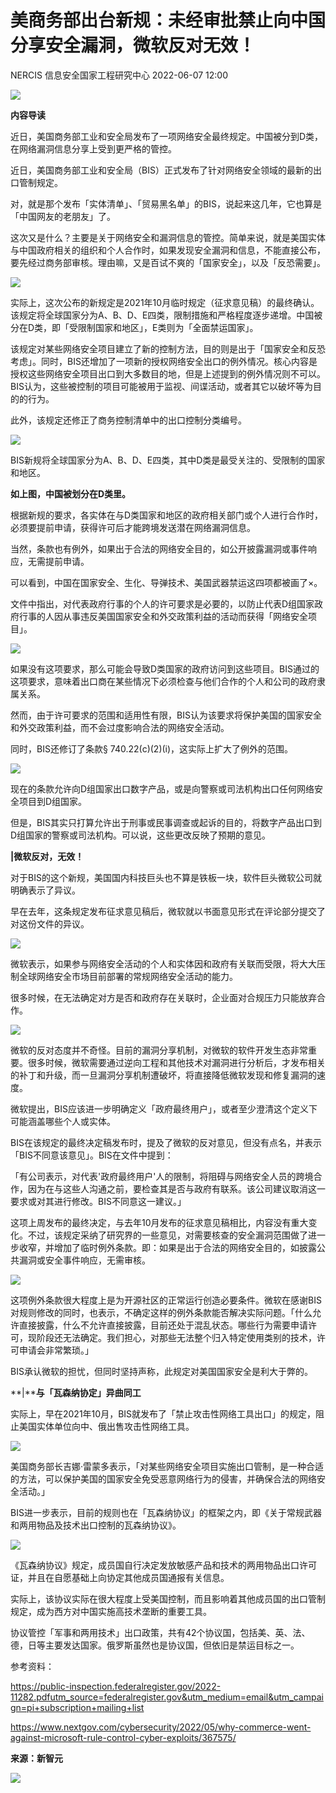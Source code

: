 #  美商务部出台新规：未经审批禁止向中国分享安全漏洞，微软反对无效！   
NERCIS  信息安全国家工程研究中心   2022-06-07 12:00  
  
![](https://mmbiz.qpic.cn/mmbiz_gif/jmN6xCKMlqjp2tE62mS2y2q6Mfqic90DePvkdZQCBjtymrH1UgWZCBw5n1zh9D3kRV0q4a9uTtsibRHrSeJSyEQQ/640?wx_fmt=gif "")  
  
**内容导读**  
  
近日，美国商务部工业和安全局发布了一项网络安全最终规定。中国被分到D类，在网络漏洞信息分享上受到更严格的管控。  
  
近日，美国商务部工业和安全局（BIS）正式发布了针对网络安全领域的最新的出口管制规定。  
  
  
对，就是那个发布「实体清单」、「贸易黑名单」的BIS，说起来这几年，它也算是「中国网友的老朋友」了。  
  
  
这次又是什么？主要是关于网络安全和漏洞信息的管控。简单来说，就是美国实体与中国政府相关的组织和个人合作时，如果发现安全漏洞和信息，不能直接公布，要先经过商务部审核。理由嘛，又是百试不爽的「国家安全」，以及「反恐需要」。  
  
![](https://mmbiz.qpic.cn/mmbiz_jpg/jmN6xCKMlqjp2tE62mS2y2q6Mfqic90DeGo1utDevW7Gz7FMn132Lic5AuVo9Mnre3jO14km4zibmWIR8ibEcnPZ1Q/640?wx_fmt=jpeg "")  
  
实际上，这次公布的新规定是2021年10月临时规定（征求意见稿）的最终确认。该规定将全球国家分为A、B、D、E四类，限制措施和严格程度逐步递增。中国被分在D类，即「受限制国家和地区」，E类则为「全面禁运国家」。  
  
  
该规定对某些网络安全项目建立了新的控制方法，目的则是出于「国家安全和反恐考虑」。同时，BIS还增加了一项新的授权网络安全出口的例外情况。核心内容是授权这些网络安全项目出口到大多数目的地，但是上述提到的例外情况则不可以。BIS认为，这些被控制的项目可能被用于监视、间谍活动，或者其它以破坏等为目的的行为。  
  
  
此外，该规定还修正了商务控制清单中的出口控制分类编号。  
  
![](https://mmbiz.qpic.cn/mmbiz_png/jmN6xCKMlqjp2tE62mS2y2q6Mfqic90DezXahYbKRiaBFsJArtX4gpzx7icvxtjnauSHFQ3iaqnEruUA1xo8L10ZAg/640?wx_fmt=png "")  
  
BIS新规将全球国家分为A、B、D、E四类，其中D类是最受关注的、受限制的国家和地区。  
  
**如上图，中国被划分在D类里。**  
  
根据新规的要求，各实体在与D类国家和地区的政府相关部门或个人进行合作时，必须要提前申请，获得许可后才能跨境发送潜在网络漏洞信息。  
  
  
当然，条款也有例外，如果出于合法的网络安全目的，如公开披露漏洞或事件响应，无需提前申请。  
  
可以看到，中国在国家安全、生化、导弹技术、美国武器禁运这四项都被画了×。  
  
  
文件中指出，对代表政府行事的个人的许可要求是必要的，以防止代表D组国家政府行事的人因从事违反美国国家安全和外交政策利益的活动而获得「网络安全项目」。  
  
![](https://mmbiz.qpic.cn/mmbiz_png/jmN6xCKMlqjp2tE62mS2y2q6Mfqic90Dec2ByAFc3Kne9d4pkV9xKLueaGJdcLOWolxJuWsFSic5IwkibU2HDffdg/640?wx_fmt=png "")  
  
如果没有这项要求，那么可能会导致D类国家的政府访问到这些项目。BIS通过的这项要求，意味着出口商在某些情况下必须检查与他们合作的个人和公司的政府隶属关系。  
  
  
然而，由于许可要求的范围和适用性有限，BIS认为该要求将保护美国的国家安全和外交政策利益，而不会过度影响合法的网络安全活动。  
  
  
同时，BIS还修订了条款§ 740.22(c)(2)(i)，这实际上扩大了例外的范围。  
  
![](https://mmbiz.qpic.cn/mmbiz_png/jmN6xCKMlqjp2tE62mS2y2q6Mfqic90DeXdL9AHHicGC8L4tf2kXfW9erFrSG2j7iczqWMdFNDK3xTaWqCMe9bib2A/640?wx_fmt=png "")  
  
现在的条款允许向D组国家出口数字产品，或是向警察或司法机构出口任何网络安全项目到D组国家。  
  
  
但是，BIS其实只打算允许出于刑事或民事调查或起诉的目的，将数字产品出口到D组国家的警察或司法机构。可以说，这些更改反映了预期的意见。  
  
**|****微软反对，无效****！**  
  
对于BIS的这个新规，美国国内科技巨头也不算是铁板一块，软件巨头微软公司就明确表示了异议。  
  
  
早在去年，这条规定发布征求意见稿后，微软就以书面意见形式在评论部分提交了对这份文件的异议。  
  
![](https://mmbiz.qpic.cn/mmbiz_png/jmN6xCKMlqjp2tE62mS2y2q6Mfqic90DeBLlQH2Ocgq7lKacoBDYxmDQWqkZImgEiaCvTzqTgg3RgG9Yf3STnfuQ/640?wx_fmt=png "")  
  
微软表示，如果参与网络安全活动的个人和实体因和政府有关联而受限，将大大压制全球网络安全市场目前部署的常规网络安全活动的能力。  
  
  
很多时候，在无法确定对方是否和政府存在关联时，企业面对合规压力只能放弃合作。  
  
![](https://mmbiz.qpic.cn/mmbiz_png/jmN6xCKMlqjp2tE62mS2y2q6Mfqic90De5HIjoib0jQ8LuzONuwNvQgvUPqOczrOaJMBryzBysonA57hCBppjZsQ/640?wx_fmt=png "")  
  
微软的反对态度并不奇怪。目前的漏洞分享机制，对微软的软件开发生态非常重要。很多时候，微软需要通过逆向工程和其他技术对漏洞进行分析后，才发布相关的补丁和升级，而一旦漏洞分享机制遭破坏，将直接降低微软发现和修复漏洞的速度。  
  
  
微软提出，BIS应该进一步明确定义「政府最终用户」，或者至少澄清这个定义下可能涵盖哪些个人或实体。  
  
  
BIS在该规定的最终决定稿发布时，提及了微软的反对意见，但没有点名，并表示「BIS不同意该意见」。BIS在文件中提到：  
  
「有公司表示，对代表'政府最终用户'人的限制，将阻碍与网络安全人员的跨境合作，因为在与这些人沟通之前，要检查其是否与政府有联系。该公司建议取消这一要求或对其进行修改。BIS不同意这一建议。」  
  
  
这项上周发布的最终决定，与去年10月发布的征求意见稿相比，内容没有重大变化。不过，该规定采纳了研究界的一些意见，对需要核查的安全漏洞范围做了进一步收窄，并增加了临时例外条款。即：如果是出于合法的网络安全目的，如披露公共漏洞或安全事件响应，无需审核。  
  
![](https://mmbiz.qpic.cn/mmbiz_jpg/jmN6xCKMlqjp2tE62mS2y2q6Mfqic90DeQd5K1ttHLEX9bx75V64KGjdeeMT8mN8ic7KFYFTgKzl3rzGsvvGKdEQ/640?wx_fmt=jpeg "")  
  
这项例外条款很大程度上是为开源社区的正常运行创造必要条件。微软在感谢BIS对规则修改的同时，也表示，不确定这样的例外条款能否解决实际问题。「什么允许直接披露，什么不允许直接披露，目前还处于混乱状态。哪些行为需要申请许可，现阶段还无法确定。我们担心，对那些无法整个归入特定使用类别的技术，许可申请会非常繁琐。」  
  
  
BIS承认微软的担忧，但同时坚持声称，此规定对美国国家安全是利大于弊的。  
  
**|****与「瓦森纳协定」异曲同工**  
  
实际上，早在2021年10月，BIS就发布了「禁止攻击性网络工具出口」的规定，阻止美国实体单位向中、俄出售攻击性网络工具。  
  
![](https://mmbiz.qpic.cn/mmbiz_jpg/jmN6xCKMlqjp2tE62mS2y2q6Mfqic90DedXbfvK2ia9ltgVhIaqqT0yy0NIb9icia6K8bP3CIPdFGLegxjzYLvShvA/640?wx_fmt=jpeg "")  
  
美国商务部长吉娜·雷蒙多表示，「对某些网络安全项目实施出口管制，是一种合适的方法，可以保护美国的国家安全免受恶意网络行为的侵害，并确保合法的网络安全活动。」  
  
  
BIS进一步表示，目前的规则也在「瓦森纳协议」的框架之内，即《关于常规武器和两用物品及技术出口控制的瓦森纳协议》。  
  
![](https://mmbiz.qpic.cn/mmbiz_png/jmN6xCKMlqjp2tE62mS2y2q6Mfqic90Deh0NuoL0iaUprbs7Yic33XnSRZbvbmlibd9GmD9WJE6XbDkJ6PRhHn8kKw/640?wx_fmt=png "")  
  
《瓦森纳协议》规定，成员国自行决定发放敏感产品和技术的两用物品出口许可证，并且在自愿基础上向协定其他成员国通报有关信息。  
  
  
实际上，该协议实际在很大程度上受美国控制，而且影响着其他成员国的出口管制规定，成为西方对中国实施高技术垄断的重要工具。  
  
  
协议管控「军事和两用技术」出口政策，共有42个协议国，包括美、英、法、德，日等主要发达国家。俄罗斯虽然也是协议国，但依旧是禁运目标之一。  
  
参考资料：  
  
https://public-inspection.federalregister.gov/2022-11282.pdfutm_source=federalregister.gov&utm_medium=email&utm_campaign=pi+subscription+mailing+list  
  
  
https://www.nextgov.com/cybersecurity/2022/05/why-commerce-went-against-microsoft-rule-control-cyber-exploits/367575/  
  
  
**来源：新智元**  
  
  
![](https://mmbiz.qpic.cn/mmbiz_gif/jmN6xCKMlqjp2tE62mS2y2q6Mfqic90Der8XCncvx3akc96ujt17QeL6jn1VKzSgbibPoopZLM7OJt5SEMbtICnw/640?wx_fmt=gif "")  
  
  
  
